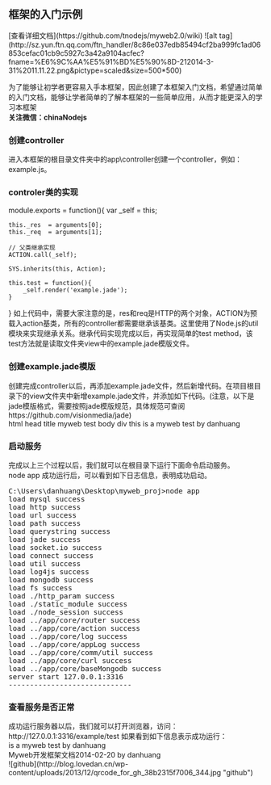 <h2>框架的入门示例</h2>
[查看详细文档](https://github.com/tnodejs/myweb2.0/wiki)
![alt tag](http://sz.yun.ftn.qq.com/ftn_handler/8c86e037edb85494cf2ba999fc1ad06853cefac01cb9c5927c3a42a9104acfec?fname=%E6%9C%AA%E5%91%BD%E5%90%8D-212014-3-31%2011.11.22.png&pictype=scaled&size=500*500)


为了能够让初学者更容易入手本框架，因此创建了本框架入门文档，希望通过简单的入门文档，能够让学者简单的了解本框架的一些简单应用，从而才能更深入的学习本框架<br/>
<strong>关注微信：chinaNodejs</strong><br/>
<h3>创建controller</h3>
进入本框架的根目录文件夹中的app\controller创建一个controller，例如：example.js。<br/>
<h3>controler类的实现</h3>
module.exports = function(){
    var _self = this;
    
    this._res  = arguments[0];
    this._req  = arguments[1];
    
    // 父类继承实现
    ACTION.call(_self);
    
    SYS.inherits(this, Action);
    
    this.test = function(){
        _self.render('example.jade');
    }
} 
如上代码中，需要大家注意的是，res和req是HTTP的两个对象，ACTION为预载入action基类，所有的controller都需要继承该基类。这里使用了Node.js的util模块来实现继承关系。继承代码实现完成以后，再实现简单的test method，该test方法就是读取文件夹view中的example.jade模版文件。<br/>
<h3>创建example.jade模版</h3>
创建完成controller以后，再添加example.jade文件，然后新增代码。在项目根目录下的view文件夹中新增example.jade文件，并添加如下代码。(注意，以下是jade模版格式，需要按照jade模版规范，具体规范可查阅https://github.com/visionmedia/jade)<br/>
 html
    head
        title myweb test
    body
        div
            this is a myweb test by danhuang 
<h3>启动服务</h3>
完成以上三个过程以后，我们就可以在根目录下运行下面命令启动服务。<br/>
node app
成功运行后，可以看到如下日志信息，表明成功启动。<br/>
<pre>
C:\Users\danhuang\Desktop\myweb_proj>node app
load mysql success
load http success
load url success
load path success
load querystring success
load jade success
load socket.io success
load connect success
load util success
load log4js success
load mongodb success
load fs success
load ./http_param success
load ./static_module success
load ./node_session success
load ../app/core/router success
load ../app/core/action success
load ../app/core/log success
load ../app/core/appLog success
load ../app/core/comm/util success
load ../app/core/curl success
load ../app/core/baseMongodb success
server start 127.0.0.1:3316
-----------------------------
</pre>
<h3>查看服务是否正常</h3>
成功运行服务器以后，我们就可以打开浏览器，访问：http://127.0.0.1:3316/example/test 如果看到如下信息表示成功运行：<br/>
is a myweb test by danhuang<br/>
Myweb开发框架文档2014-02-20 by danhuang<br/>
![github](http://blog.lovedan.cn/wp-content/uploads/2013/12/qrcode_for_gh_38b2315f7006_344.jpg "github") 




